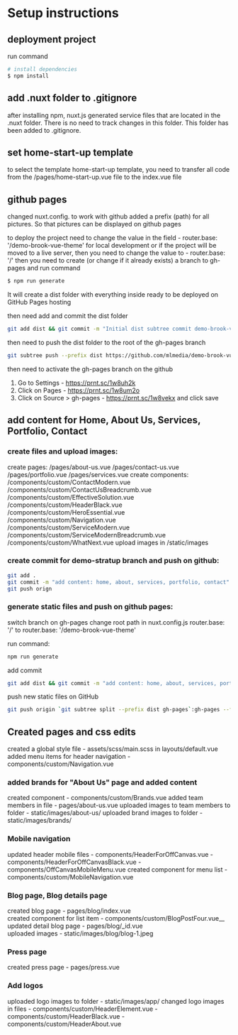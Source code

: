 # Setup instructions

## deployment project
run command
``` bash
# install dependencies
$ npm install
```

## add .nuxt folder to .gitignore 
after installing npm, nuxt.js generated service files that are located in the .nuxt folder. There is no need to track changes in this folder. This folder has been added to .gitignore.

## set home-start-up template
to select the template home-start-up template, you need to transfer all code from the /pages/home-start-up.vue file to the index.vue file

## github pages
changed nuxt.config. to work with github
added a prefix (path) for all pictures. So that pictures can be displayed on github pages

to deploy the project need to change the value in the field - router.base: '/demo-brook-vue-theme'
for local development or if the project will be moved to a live server, 
then you need to change the value to - router.base: '/'
then you need to create (or change if it already exists) a branch to gh-pages
and run command
``` bash
$ npm run generate
```
It will create a dist folder with everything inside ready to be deployed on GitHub Pages hosting

then need add and commit the dist folder
``` bash
git add dist && git commit -m "Initial dist subtree commit demo-brook-vue-theme"
```
then need to push the dist folder to the root of the gh-pages branch
``` bash
git subtree push --prefix dist https://github.com/mlmedia/demo-brook-vue-theme.git gh-pages
```
then need to activate the gh-pages branch on the github
1) Go to Settings - https://prnt.sc/1w8uh2k
2) Click on Pages - https://prnt.sc/1w8um2o
3) Click on Source > gh-pages - https://prnt.sc/1w8vekx
and click save

## add content for Home, About Us, Services, Portfolio, Contact
### create files and upload images:
create pages:
/pages/about-us.vue
/pages/contact-us.vue
/pages/portfolio.vue
/pages/services.vue
create components:
/components/custom/ContactModern.vue
/components/custom/ContactUsBreadcrumb.vue
/components/custom/EffectiveSolution.vue
/components/custom/HeaderBlack.vue
/components/custom/HeroEssential.vue
/components/custom/Navigation.vue
/components/custom/ServiceModern.vue
/components/custom/ServiceModernBreadcrumb.vue
/components/custom/WhatNext.vue
upload images in /static/images

### create commit for demo-stratup branch and push on github:
``` bash
git add .
git commit -m "add content: home, about, services, portfolio, contact"
git push orign
```

### generate static files and push on github pages:
switch branch on gh-pages
change root path in nuxt.config.js
router.base: '/' to router.base: '/demo-brook-vue-theme'

run command: 
``` bash
npm run generate
```

add commit 
``` bash
git add dist && git commit -m "add content: home, about, services, portfolio, contact"
```

push new static files on GitHub
``` bash
git push origin `git subtree split --prefix dist gh-pages`:gh-pages --force
```

## Created pages and css edits
created a global style file - assets/scss/main.scss in layouts/default.vue 
added menu items for header navigation - components/custom/Navigation.vue 

### added brands for "About Us" page and added content
created component - components/custom/Brands.vue
added team members in file - pages/about-us.vue 
uploaded images to team members to folder - static/images/about-us/
uploaded brand images to folder - static/images/brands/

### Mobile navigation
updated header mobile files - components/HeaderForOffCanvas.vue
                            - components/HeaderForOffCanvasBlack.vue 
                            - components/OffCanvasMobileMenu.vue 
created component for menu list - components/custom/MobileNavigation.vue 

### Blog page, Blog details page
created blog page - pages/blog/index.vue\
created component for list item - components/custom/BlogPostFour.vue__
updated detail blog page - pages/blog/_id.vue<br />
uploaded images - static/images/blog/blog-1.jpeg 

### Press page
created press page - pages/press.vue 

### Add logos
uploaded logo images to folder - static/images/app/
changed logo images in files - components/custom/HeaderElement.vue 
                             - components/custom/HeaderBlack.vue 
                             - components/custom/HeaderAbout.vue 

